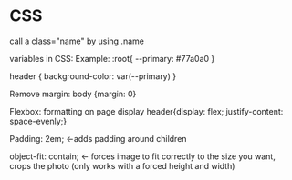 # CSS
call a class="name" by using .name

variables in CSS: 
Example:
:root{
  --primary: #77a0a0
}

header {
  background-color: var(--primary)
}

Remove margin:
body {margin: 0}

Flexbox: formatting on page display
header{display: flex;
justify-content: space-evenly;}

Padding: 2em; <-adds padding around children

object-fit: contain; <- forces image to fit correctly to the size you want, crops the photo (only works with a forced height and width)